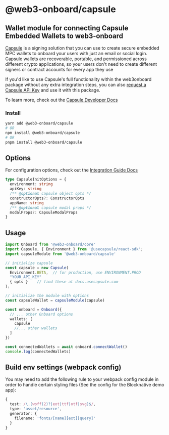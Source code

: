 # @web3-onboard/capsule

## Wallet module for connecting Capsule Embedded Wallets to web3-onboard

[Capsule](https://usecapsule.com/) is a signing solution that you can use to create secure embedded MPC wallets to onboard your users with just an email or social login. Capsule wallets are recoverable, portable, and permissioned across different crypto applications, so your users don't need to create different signers or contract accounts for every app they use

If you'd like to use Capsule's full functionality within the web3onboard package without any extra integration steps, you can also [request a Capsule API Key](https://usecapsule.com/api) and use it with this package.

To learn more, check out the [Capsule Developer Docs](https://docs.usecapsule.com/)

### Install

```bash
yarn add @web3-onboard/capsule
# OR
npm install @web3-onboard/capsule
# OR
pnpm install @web3-onboard/capsule
```

## Options
For configuration options, check out the [Integration Guide Docs](https://docs.usecapsule.com/integration-guide)

```typescript
type CapsuleInitOptions = {
  environment: string
  apiKey: string
  /** @optional capsule object opts */
  constructorOpts?: ConstructorOpts
  appName: string
  /** @optional capsule modal props */
  modalProps?: CapsuleModalProps
}
```
## Usage
```typescript
import Onboard from '@web3-onboard/core'
import Capsule, { Environment } from '@usecapsule/react-sdk';
import capsuleModule from '@web3-onboard/capsule'

// initialize capsule
const capsule = new Capsule(
  Environment.BETA,  // for production, use ENVIRONMENT.PROD
  "YOUR_API_KEY"
  { opts }    // find these at docs.usecapsule.com
);

// initialize the module with options
const capsuleWallet = capsuleModule(capsule)

const onboard = Onboard({
  // ... other Onboard options
  wallets: [
    capsule
    //... other wallets
  ]
})

const connectedWallets = await onboard.connectWallet()
console.log(connectedWallets)
```

## Build env settings (webpack config)

You may need to add the following rule to your webpack config module
in order to handle certain styling files (See the config for the
Blocknative demo app):

```typescript
{
  test: /\.(woff(2)?|eot|ttf|otf|svg)$/,
  type: 'asset/resource',
  generator: {
    filename: 'fonts/[name][ext][query]'
  }
}
```
